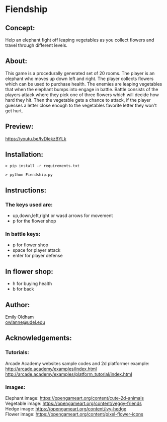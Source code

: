 # Fiendship

## Concept: 
Help an elephant fight off leaping vegetables as you collect flowers and travel through different levels. 

## About: 
This game is a procedurally generated set of 20 rooms. 
The player is an elephant who moves up down left and right. 
The player collects flowers which can be used to purchase health. 
The enemies are leaping vegetables that when the elephant bumps into engage in battle. 
Battle consists of the players attack where they pick one of three flowers which will decide how hard they hit. 
Then the vegetable gets a chance to attack, if the player guesses a letter close enough to the vegetables favorite letter
they won't get hurt. 

## Preview: 
https://youtu.be/IvDIekzBYLk

## Installation: 
```
> pip install -r requirements.txt
```
```
> python Fiendship.py
```

## Instructions:
### The keys used are: 
- up,down,left,right or wasd arrows for movement
- p for the flower shop
### In battle keys: 
- p for flower shop
- space for player attack
- enter for player defense
## In flower shop:
- h for buying health
 - b for back

## Author: 
Emily Oldham <br>
owlanne@udel.edu


## Acknowledgements: 
### Tutorials:  
Arcade Academy websites sample codes and 2d platformer example: <br>
http://arcade.academy/examples/index.html<br>
http://arcade.academy/examples/platform_tutorial/index.html

### Images:
Elephant image: https://opengameart.org/content/cute-2d-animals <br>
Vegetable image: https://opengameart.org/content/veggy-friends <br>
Hedge image: https://opengameart.org/content/ivy-hedge <br>
Flower image: https://opengameart.org/content/pixel-flower-icons